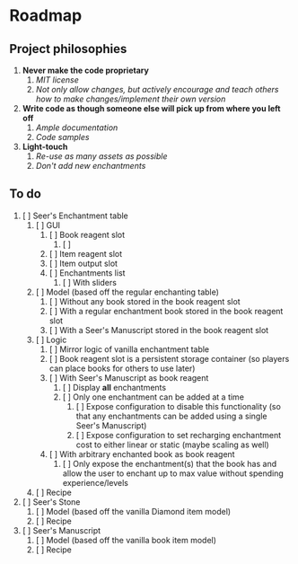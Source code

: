 # Roadmap

## Project philosophies
1. **Never make the code proprietary**
    1. *MIT license*
    2. *Not only allow changes, but actively encourage and teach others how to make changes/implement their own version*
2. **Write code as though someone else will pick up from where you left off**
    1. *Ample documentation*
    2. *Code samples*
3. **Light-touch**
    1. *Re-use as many assets as possible*
    2. *Don't add new enchantments*

## To do
1. [ ] Seer's Enchantment table
   1. [ ] GUI
      1. [ ] Book reagent slot
         1. [ ] 
      2. [ ] Item reagent slot
      3. [ ] Item output slot
      4. [ ] Enchantments list
         1. [ ] With sliders
   2. [ ] Model (based off the regular enchanting table)
      1. [ ] Without any book stored in the book reagent slot
      2. [ ] With a regular enchantment book stored in the book reagent slot
      3. [ ] With a Seer's Manuscript stored in the book reagent slot
   3. [ ] Logic
      1. [ ] Mirror logic of vanilla enchantment table
      2. [ ] Book reagent slot is a persistent storage container (so players can place books for others to use later)
      3. [ ] With Seer's Manuscript as book reagent
         1. [ ] Display **all** enchantments
         2. [ ] Only one enchantment can be added at a time
            1. [ ] Expose configuration to disable this functionality (so that any enchantments can be added using a single Seer's Manuscript)
            2. [ ] Expose configuration to set recharging enchantment cost to either linear or static (maybe scaling as well)
      4. [ ] With arbitrary enchanted book as book reagent
         1. [ ] Only expose the enchantment(s) that the book has and allow the user to enchant up to max value without spending experience/levels
   4. [ ] Recipe
2. [ ] Seer's Stone
   1. [ ] Model (based off the vanilla Diamond item model)
   2. [ ] Recipe
3. [ ] Seer's Manuscript
   1. [ ] Model (based off the vanilla book item model)
   2. [ ] Recipe